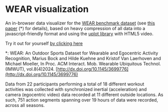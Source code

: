 # WEAR visualization
An in-browser data visualizer for the [WEAR benchmark dataset](https://mariusbock.github.io/wear/ ) (see [this paper](https://dl.acm.org/doi/10.1145/3699776) (*) for details), based on heavy compression of all data into a javascript-friendly format and using the [uplot library](https://github.com/leeoniya/uPlot) with HTML5 video.

Try it out for yourself [by clicking here](https://kristofvl.github.io/wearviz/)

*: WEAR: An Outdoor Sports Dataset for Wearable and Egocentric Activity Recognition, Marius Bock and Hilde Kuehne and Kristof Van Laerhoven and Michael Moeller, In Proc. ACM Interact. Mob. Wearable Ubiquitous Technol. (IMWUT), vol.8(4)2024. [http://dx.doi.org/10.1145/3699776](http://dx.doi.org/10.1145/3699776)

Data from 22 participants performing a total of 18 different workout activities was collected with synchronized inertial (acceleration) and camera (egocentric video) data recorded at 11 different outside locations. As such, 751 action segments spanning over 19 hours of data were recorded, across all seasons.   
